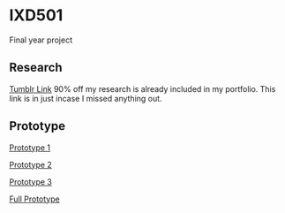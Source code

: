 # IXD501
Final year project

## Research
[Tumblr Link](https://www.tumblr.com/blog/csd3sign/ixd501) 
90% off my research is already included in my portfolio.  This link is in just incase I missed anything out.

## Prototype

[Prototype 1](https://github.com/CSD3SIGN/IXD501/blob/master/3%20Off%20the%20Tee%20Prototype%201.key)

[Prototype 2]()

[Prototype 3]()

[Full Prototype](https://github.com/CSD3SIGN/IXD501/blob/master/3%20Off%20the%20Tee%20Prototype.key)


